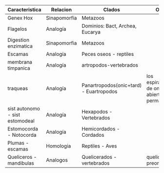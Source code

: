
| Caracteristica                  | Relacion     | Clados                                  | Obs                                         |
| ------------------------------- | ------------ | --------------------------------------- | ------------------------------------------- |
| Genex Hox                       | Sinapomorfía | Metazoos                                |                                             |
| Flagelos                        | Analogía     | Dominios: Bact, Archea, Eucarya         |                                             |
| Digestion enzimatica            | Sinapomorfia | Metazoos                                |                                             |
| Escamas                         | Analogía     | Peces oseos - reptiles                  |                                             |
| membrana timpanica              | Analogía     | artropodos-vertebrados                  |                                             |
| traqueas                        | Analogía     | Panartropodos(onic+tard) - Euartropodos | los espiraculos de onic abiertos permanente |
| sist autonomo - sist estomodeal | Analogía     | Hexapodos - Vertebrados                 |                                             |
| Estomocorda - Notocorda         | Analogía     | Hemicordados - Cordados                 |                                             |
| Plumas - escamas                | Homologia    | Reptiles - Aves                         |                                             |
| Queliceros - mandibulas         | Analogos     | Quelicerados - vertebrados              | queliceros preorales                        |


